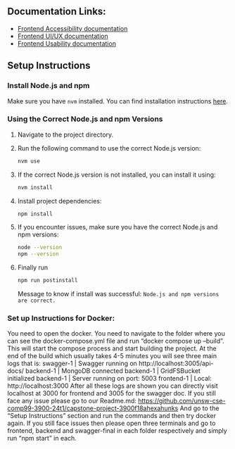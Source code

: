 ## Documentation Links:

- [Frontend Accessibility documentation](./frontend/Documentation/accessibility.md)
- [Frontend UI/UX documentation](./frontend/Documentation/UIUX.md)
- [Frontend Usability documentation](./frontend/Documentation/usability.md)

###

## Setup Instructions

### Install Node.js and npm

Make sure you have `nvm` installed. You can find installation instructions [here](https://github.com/nvm-sh/nvm#install--update-script).

### Using the Correct Node.js and npm Versions

1. Navigate to the project directory.
2. Run the following command to use the correct Node.js version:

   ```sh
   nvm use
   ```

3. If the correct Node.js version is not installed, you can install it using:

   ```sh
   nvm install
   ```

4. Install project dependencies:

   ```sh
   npm install
   ```

5. If you encounter issues, make sure you have the correct Node.js and npm versions:

   ```sh
   node --version
   npm --version
   ```

6. Finally run

   ```sh
   npm run postinstall
   ```

   Message to know if install was successful: `Node.js and npm versions are correct.`

### Set up Instructions for Docker:

You need to open the docker.
You need to navigate to the folder where you can see the docker-compose.yml file and run “docker compose up –build”.
This will start the compose process and start building the project.
At the end of the build which usually takes 4-5 minutes you will see three main logs that is:
swagger-1 | Swagger running on http://localhost:3005/api-docs/
backend-1 | MongoDB connected
backend-1 | GridFSBucket initialized
backend-1 | Server running on port: 5003
frontend-1 | Local: http://localhost:3000
After all these logs are shown you can directly visit localhost at 3000 for frontend and 3005 for the swagger doc.
If you still face any issue please go to our Readme.md: https://github.com/unsw-cse-comp99-3900-24t1/capstone-project-3900f18ahexahunks
And go to the “Setup Instructions” section and run the commands and then try docker again.
If you still face issues then please open three terminals and go to frontend, backend and swagger-final in each folder respectively and simply run “npm start” in each.
